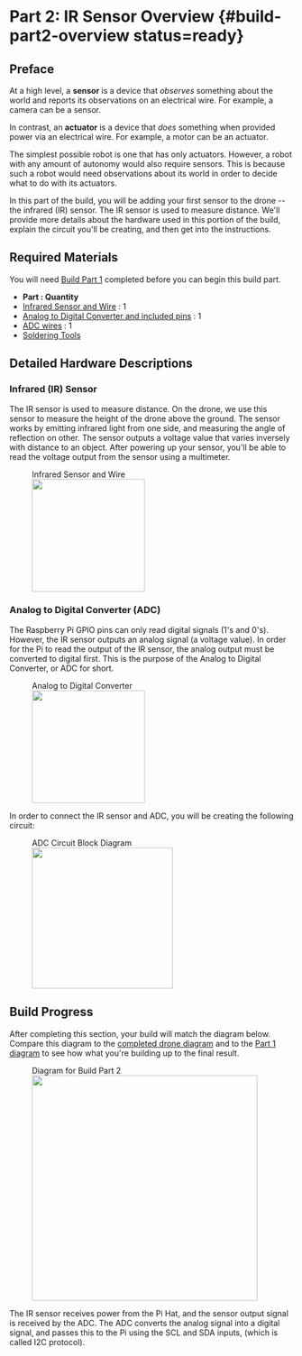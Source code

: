# Part 2: IR Sensor Overview {#build-part2-overview status=ready}

## Preface

At a high level, a **sensor** is a device that _observes_ something about the world and reports its observations on an electrical wire. For example, a camera can be a sensor.

In contrast, an **actuator** is a device that _does_ something when provided power via an electrical wire. For example, a motor can be an actuator.

The simplest possible robot is one that has only actuators. However, a robot with any amount of autonomy would also require sensors. This is because such a robot would need observations about its world in order to decide what to do with its actuators.

In this part of the build, you will be adding your first sensor to the drone -- the infrared (IR) sensor. The IR sensor is used to measure distance. We'll provide more details about the hardware used in this portion of the build, explain the circuit you'll be creating, and then get into the instructions.

## Required Materials
You will need [Build Part 1](#build-part1-overview) completed before you can begin this build part.

- **Part : Quantity**
- [Infrared Sensor and Wire](#materials-ir) : 1
- [Analog to Digital Converter and included pins](#materials-adc) : 1
- [ADC wires](#materials-wires-adc) : 1
- [Soldering Tools](#materials-soldering-tools)

## Detailed Hardware Descriptions

### Infrared (IR) Sensor
The IR sensor is used to measure distance. On the drone, we use this sensor to measure the height of the drone above the ground. The sensor works by emitting infrared light from one side, and measuring the angle of reflection on other. The sensor outputs a voltage value that varies inversely with distance to an object. After powering up your sensor, you'll be able to read the voltage output from the sensor using a multimeter.

<figure>
    <figcaption>Infrared Sensor and Wire</figcaption>
    <img style='width:200px' src="photos/new-ir.png"/>
</figure>

### Analog to Digital Converter (ADC)
The Raspberry Pi GPIO pins can only read digital signals (1's and 0's). However, the IR sensor outputs an analog signal (a voltage value). In order for the Pi to read the output of the IR sensor, the analog output must be converted to digital first. This is the purpose of the Analog to Digital Converter, or ADC for short.

<figure>
    <figcaption>Analog to Digital Converter</figcaption>
    <img style='width:200px' src="photos/new-adc.png"/>
</figure>

In order to connect the IR sensor and ADC, you will be creating the following circuit:

<figure>
    <figcaption>ADC Circuit Block Diagram</figcaption>
    <img style='width:250px' src="photos/adc_block_diagram.jpg"/>
</figure>

## Build Progress

After completing this section, your build will match the diagram below. Compare this diagram to the [completed drone diagram](#diagram-complete) and to the [Part 1 diagram](#build-part1-diagram) to see how what you're building up to the final result.

<figure>  
  <figcaption> Diagram for Build Part 2 </figcaption>
  <img style='width:400px' src="photos/diagram-part2.png"/>
</figure>

The IR sensor receives power from the Pi Hat, and the sensor output signal is
received by the ADC. The ADC converts the analog signal into a digital signal, and passes this to the Pi using the SCL and SDA inputs, (which is called I2C protocol).
